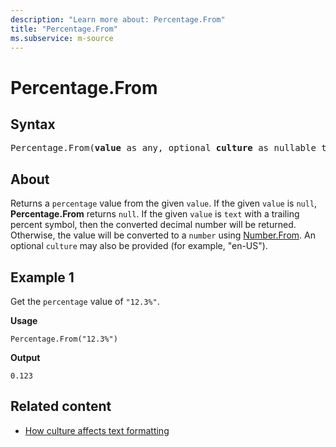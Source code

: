 ```yaml
---
description: "Learn more about: Percentage.From"
title: "Percentage.From"
ms.subservice: m-source
---
```

# Percentage.From

## Syntax

<pre>
Percentage.From(<b>value</b> as any, optional <b>culture</b> as nullable text) as nullable number
</pre>

## About

Returns a `percentage` value from the given `value`. If the given `value` is `null`, **Percentage.From** returns `null`. If the given `value` is `text` with a trailing percent symbol, then the converted decimal number will be returned. Otherwise, the value will be converted to a `number` using [Number.From](/powerquery-m/number-from). An optional `culture` may also be provided (for example, "en-US").

## Example 1

Get the `percentage` value of `"12.3%"`.

**Usage**

```powerquery-m
Percentage.From("12.3%")
```

**Output**

`0.123`

## Related content

* [How culture affects text formatting](how-culture-affects-text-formatting.md)
